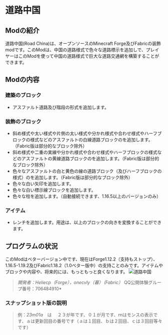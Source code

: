 # 道路中国
## Modの紹介
道路中国(Road China)は、オープンソースのMinecraft Forge及びFabricの装飾modです。このModは、中国の道路様式で色々な道路標示を追加しで、プレイヤーはこのModを使って中国の道路様式で巨大な道路交通網を構築することができます。
## Modの内容
### 建築のブロック
 - アスファルト道路及び階段の形式を追加します。
### 装飾のブロック
 - 斜め様式や太い様式や片側の太い様式や分かれ様式や合わせ様式やハーフブロックの様式などのアスファルトの白線道路ブロックのを追加します。（Fabric版は部分的なブロック除外）
 - 斜め様式や二重の実線や分かれ様式や合わせ様式やハーフブロックの様式などのアスファルトの黄線道路ブロックのを追加します。（Fabric版は部分的なブロック除外）
 - 色々なアスファルトの白と黄色の線の道路ブロック（及びハーフブロックの様式）のを追加します。（Fabric版は部分的なブロック除外）
 - 色々な白い矢印を追加します。
 - 色々な白い標示線ブロックを追加します。
 - 色々な柱を追加します。（自動接続できます、1.16.5以上のバージョンのみ）
### アイテム
 - レンチを追加します。用途は、以上のブロックの向きを変換することができます。
## プログラムの状況
このModはベターバージョン中です、現在はForge1.12.2（支持もストップ）、1.16.5-1.19.2及びFabric1.18.2（1.0ベター版中）の支持ことのみです。アイテムやブロックや内容や、将来的には、もっともっと良くなります。
![道路中国](https://s1.ax1x.com/2023/05/09/p9BnaY4.png "道路中国")
> *開発者：Heliecp（Forge），onecvly（暮）（Fabric）*
> QQ公開体験グループ番号：706484910*
### スナップショット版の説明
> 例：*23m01a*　は　
> ２３が年です、０１が月です、ｍはモンスの表示です、ａは更新回目の番号です（ａは１回目、ｂは２回目、ｃは３回目等々です）
